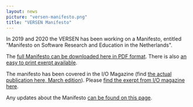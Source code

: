 ```yaml
---
layout: news
picture: "versen-manifesto.png"
title: "VERSEN Manifesto"
---
```


<p>In 2019 and 2020 the VERSEN has been working on a Manifesto, entitled &quot;Manifesto on Software Research and Education in the Netherlands&quot;.&nbsp;&nbsp;</p>

<p>The&nbsp;<a href="https://www.versen.nl/images/manifesto_software_onderzoekers_04_1_.pdf?style=original&amp;1584623796">full Manifesto can be downloaded here in PDF format</a>.&nbsp;There is also&nbsp;<a href="https://www.versen.nl/images/VERSEN_Manifest_Folder_Digital.pdf?style=original&amp;1584623819">an easy to print&nbsp;exerpt available</a>.</p>

<p>The manifesto has been covered in&nbsp;the I/O Magazine (find&nbsp;<a href="https://ict-research.nl/2017/11/i-o-magazine/">the actual publication here, March edition</a>). Please&nbsp;<a href="https://www.versen.nl/images/IO-magazine-Manifesto-VERSEN-2020.pdf?style=original&amp;1584371235">find&nbsp;the exerpt from I/O magazine here</a>.</p>

<p>Any updates about the Manifesto <a href="https://www.versen.nl/contents/manifesto">can be found on this page</a>.</p>

		